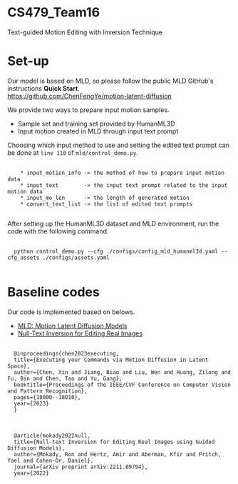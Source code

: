 # CS479_Team16
Text-guided Motion Editing with Inversion Technique


# Set-up
Our model is based on MLD, so please follow the public MLD GitHub's instructions <b>Quick Start</b>. \
https://github.com/ChenFengYe/motion-latent-diffusion

We provide two ways to prepare input motion samples.
* Sample set and training set provided by HumanML3D
* Input motion created in MLD through input text prompt

Choosing which input method to use and setting the edited text prompt can be done at ```line 110``` of ```mld/control_demo.py```.
<pre>
  <code>
    * input_motion_info -> the method of how to prepare input motion data
    * input_text        -> the input text prompt related to the input motion data
    * input_mo_len      -> the length of generated motion
    * convert_text_list -> the list of edited text prompts
  </code>
</pre>


After setting up the HumanML3D dataset and MLD environment, run the code with the following command.

<pre>
  <code>
  python control_demo.py --cfg ./configs/config_mld_humanml3d.yaml --cfg_assets ./configs/assets.yaml
  </code>
</pre>



# Baseline codes
Our code is implemented based on belows.
* [MLD: Motion Latent Diffusion Models](https://github.com/ChenFengYe/motion-latent-diffusion)
* [Null-Text Inversion for Editing Real Images](https://github.com/google/prompt-to-prompt/#null-text-inversion-for-editing-real-images)


<pre>
  <code>
  @inproceedings{chen2023executing,
  title={Executing your Commands via Motion Diffusion in Latent Space},
  author={Chen, Xin and Jiang, Biao and Liu, Wen and Huang, Zilong and Fu, Bin and Chen, Tao and Yu, Gang},
  booktitle={Proceedings of the IEEE/CVF Conference on Computer Vision and Pattern Recognition},
  pages={18000--18010},
  year={2023}
  }
  </code>
</pre>

<pre>
  <code>
  @article{mokady2022null,
  title={Null-text Inversion for Editing Real Images using Guided Diffusion Models},
  author={Mokady, Ron and Hertz, Amir and Aberman, Kfir and Pritch, Yael and Cohen-Or, Daniel},
  journal={arXiv preprint arXiv:2211.09794},
  year={2022}
  </code>
</pre>
